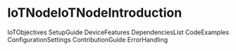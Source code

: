 # IoTNodeIoTNodeIntroduction
IoTObjectives
SetupGuide
DeviceFeatures
DependenciesList
CodeExamples
ConfigurationSettings
ContributionGuide
ErrorHandling
